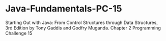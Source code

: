 # Java-Fundamentals-PC-15
Starting Out with Java: From Control Structures through Data Structures, 3rd Edition by Tony Gaddis and Godfry Muganda.  Chapter 2 Programming Challenge 15
